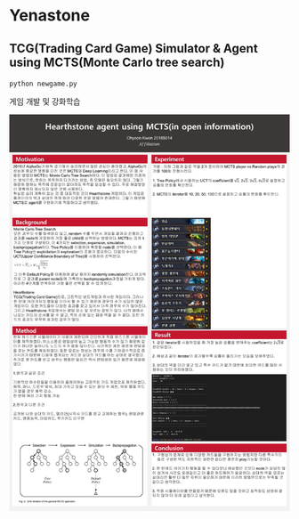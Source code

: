 # Yenastone
## TCG(Trading Card Game) Simulator & Agent using MCTS(Monte Carlo tree search)

```
python newgame.py
```
게임 개발 및 강화학습

![20185014](./20185014.JPG)